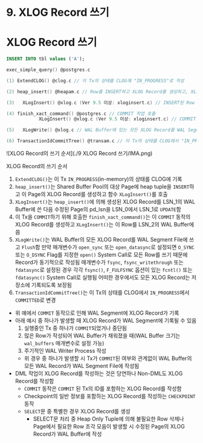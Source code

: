 # 9. XLOG Record 쓰기

# XLOG Record 쓰기

```sql
INSERT INTO tbl values ('A');
```

```c
exec_simple_query() @postgres.c

(1) ExtendCLOG() @clog.c // 이 Tx의 상태를 CLOG에 "IN_PROGRESS"로 작성

(2) heap_insert() @heapam.c // Row를 INSERT하고 XLOG Record를 생성하고, XLogInsert 함수 호출

(3)   XLogInsert() @xlog.c (Ver 9.5 이상: xloginsert.c) // INSERT된 Row 의 XLOG Record를 WAL Buffer에 작성하고 Page의 pd_lsn을 UPDATE

(4) finish_xact_command() @postgres.c // COMMIT 작업 호출
			XLogInsert() @xlog.c (Ver 9.5 이상: xloginsert.c) // COMMIT 동작의 XLOG Record를 WAL Buffer에 작성

(5)   XLogWrite() @xlog.c // WAL Buffer에 있는 모든 XLOG Record를 WAL Segment에 쓰고 Flush함

(6) TransactionIdCommitTree() @transam.c // 이 Tx의 상태를 CLOG에서 "IN_PROGRESS"에서 "COMMITTED"로 변경
```

![XLOG Record의 쓰기 순서](./9 XLOG Record 쓰기/IMA.png)

XLOG Record의 쓰기 순서

1. `ExtendCLOG()`는 이 Tx `IN_PROGRESS`(in-memory)의 상태를 CLOG에 기록
2. `heap_insert()`는 Shared Buffer Pool의 대상 Page에 heap tuple을 `INSERT`하고 이 Page의 XLOG Record를 생성하고 함수 `XLogInsert()`를 호출
3. `XLogInsert()`는 `heap_insert()`에 의해 생성된 XLOG Record를 LSN_1의 WAL Buffer에 쓴 다음 수정된 Page의 pd_lsn을 LSN_0에서 LSN_1로 `UPDATE`함
4. 이 Tx을 `COMMIT`하기 위해 호출한 `finish_xact_command()`는 이 `COMMIT` 동작의  XLOG Record를 생성하고 `XLogInsert()`는 이 Row를 LSN_2의 WAL Buffer에 씀
5. `XLogWrite()`는 WAL Buffer의 모든 XLOG Record를 WAL Segment File에 쓰고 `Flush`함
만약 매개변수가 `open_sync` 또는 `open_datasync`로 설정되면 `O_SYNC` 또는 `O_DSYNC` Flag를 지정한 `open()` System Call로 모든 Row를 쓰기 때문에 Record가 동기적으로 작성됨
매개변수가 `fsync`, `fsync_writethrough` 또는 `fdatasync`로 설정된 경우 각각 `fsync()`, `F_FULFSYNC` 옵션이 있는 `fcntl()` 또는 `fdatasync()` System Call로 실행됨
어떠한 경우에서도 모든 XLOG Record는 저장소에 기록되도록 보장됨
6. `TransactionIdCommitTree()`는 이 Tx의 상태를 CLOG에서 `IN_PROGRESS`에서 `COMMITTED`로 변경
- 위 예에서 `COMMIT` 동작으로 인해 WAL Segment에 XLOG Record가 기록
- 아래 예시 중 하나가 발생할 때 XLOG Record가 WAL Segment에 기록될 수 있음
    1. 실행중인 Tx 중 하나가 `COMMIT`되었거나 중단됨
    2. 많은 Row가 작성되어 WAL Buffer가 채워졌을 때(WAL Buffer 크기는 `wal_buffers` 매개변수로 설정 가능)
    3. 주기적인 WAL Writer Process 작성
    - 위 경우 중 하나가 발생할 시 Tx가 `COMMIT`된 여부와 관계없이 WAL Buffer의 모든 WAL Record가 WAL Segment File에 작성됨
- DML 작업이 XLOG Record를 작성하는 것은 당연하나 Non-DML도 XLOG Record를 작성함
    - `COMMIT` 동작은 `COMMIT` 된 Tx의 ID를 포함하는 XLOG Record를 작성함
    - Checkpoint의 일반 정보를 포함하는 XLOG Record를 작성하는 `CHECKPOINT` 동작
    - `SELECT`문 중 특별한 경우 XLOG Record를 생성
        - SELECT문 처리 중 Heap Only Tuple에 의해 불필요한 Row 삭제나 Page에서 필요한 Row 조각 모음이 발생할 시 수정된 Page의 XLOG Record가 WAL Buffer에 작성
